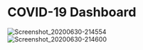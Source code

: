 # COVID-19 Dashboard 

![Screenshot_20200630-214554](https://user-images.githubusercontent.com/32400008/86151510-6ec36900-bb1c-11ea-9ac7-ee37b8e85540.jpg)&nbsp;&nbsp;&nbsp;&nbsp;&nbsp;&nbsp;&nbsp;&nbsp;&nbsp;&nbsp;&nbsp;&nbsp;&nbsp;&nbsp;&nbsp;&nbsp;
![Screenshot_20200630-214600](https://user-images.githubusercontent.com/32400008/86151408-4f2c4080-bb1c-11ea-85f8-47bfe250c2ff.jpg)


